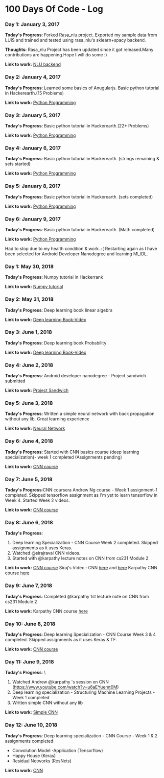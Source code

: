 # 100 Days Of Code - Log

### Day 1: January 3, 2017 

**Today's Progress**: Forked Rasa_nlu project. Exported my sample data from LUIS and trained and tested using rasa_nlu's sklearn+spacy backend.

**Thoughts:** Rasa_nlu Project has been updated since it got released.Many contributions are happening.Hope I will do some :)  

**Link to work:** [NLU backend](https://github.com/thayumaanavan/rasa_nlu)

### Day 2: January 4, 2017 

**Today's Progress**: Learned some basics of Anugularjs. Basic python tutorial in Hackerearth.(15 Problems)

**Link to work:** [Python Programming](http://hr.gs/de9)

### Day 3: January 5, 2017 

**Today's Progress**:  Basic python tutorial in Hackerearth.(22+ Problems)

**Link to work:** [Python Programming](http://hr.gs/de9)

### Day 4: January 6, 2017 

**Today's Progress**:  Basic python tutorial in Hackerearth. (strings remaining & sets started)

**Link to work:** [Python Programming](http://hr.gs/de9)

### Day 5: January 8, 2017 

**Today's Progress**:  Basic python tutorial in Hackerearth. (sets completed)

**Link to work:** [Python Programming](http://hr.gs/de9)

### Day 6: January 9, 2017 

**Today's Progress**:  Basic python tutorial in Hackerearth. (Math completed)

**Link to work:** [Python Programming](http://hr.gs/de9)


Had to stop due to my health condition & work. :( 
Restarting again as I have been selected for Android Developer Nanodegree and learning ML/DL.

### Day 1: May 30, 2018 

**Today's Progress**: Numpy tutorial in Hackerrank

**Link to work:** [Numpy tutorial](https://www.hackerrank.com/domains/python/numpy)

### Day 2: May 31, 2018 

**Today's Progress**: Deep learning book linear algebra

**Link to work:** [Deep learning Book-Video](https://www.youtube.com/playlist?list=PLsXu9MHQGs8cshZb3YUdtBhcu3LQp0Ax9)

### Day 3: June 1, 2018 

**Today's Progress**: Deep learning book Probability

**Link to work:** [Deep learning Book-Video](https://www.youtube.com/playlist?list=PLsXu9MHQGs8cshZb3YUdtBhcu3LQp0Ax9)

### Day 4: June 2, 2018 

**Today's Progress**: Android developer nanodegree - Project sandwich submitted

**Link to work:** [Project Sandwich](https://github.com/thayumaanavan/android-nd-sandwich-club)

### Day 5: June 3, 2018 

**Today's Progress**: Written a simple neural network with back propagation without any lib. Great learning experience

**Link to work:** [Neural Network](https://t.co/1MfQeMbu43)

### Day 6: June 4, 2018 

**Today's Progress**: Started with CNN basics course (deep learning specialization)- week 1 completed (Assignments pending)

**Link to work:** [CNN course](https://t.co/cVXcSS3b4A)

### Day 7: June 5, 2018 

**Today's Progress**:CNN coursera Andrew Ng course - Week 1 assignment-1 completed. Skipped  tensorflow assignment as I'm yet to learn tensorflow in Week 4.
Started Week 2 videos.

**Link to work:** [CNN course](https://t.co/cVXcSS3b4A)

### Day 8: June 6, 2018 

**Today's Progress**:
1. Deep learning Specialization - CNN Course Week 2 completed. Skipped assignments as it uses Keras.
2. Watched @sirajraval CNN videos. 
3. Started with @karpathy  lecture notes on CNN from cs231 Module 2

**Link to work:** [CNN course](https://t.co/cVXcSS3b4A)
Siraj's Video : CNN [here](https://www.youtube.com/watch?v=FTr3n7uBIuE&t=1782s) and [here](https://www.youtube.com/watch?v=cAICT4Al5Ow&t=4s)
Karpathy CNN course [here](http://cs231n.github.io/)

### Day 9: June 7, 2018 

**Today's Progress**: Completed @karpathy 1st lecture note on CNN from cs231 Module 2

**Link to work:** Karpathy CNN course [here](http://cs231n.github.io/)

### Day 10: June 8, 2018 

**Today's Progress**: Deep learning Specialization - CNN Course Week 3 & 4 completed. Skipped assignments as it uses Keras & TF.

**Link to work:** [CNN course](https://t.co/cVXcSS3b4A)

### Day 11: June 9, 2018 

**Today's Progress**: \
1. Watched Andrew @karpathy 's session on CNN (https://www.youtube.com/watch?v=u6aEYuemt0M)
2. Deep learning specialization - Structuring Machine Learning Projects - Week 1 completed
3. Written simple CNN without any lib

**Link to work:** [Simple CNN](https://github.com/thayumaanavan/Convolutional_neural_network)

### Day 12: June 10, 2018 

**Today's Progress**: Deep learning specialization - CNN Course - Week 1 & 2 assignments completed
 - Convolution Model -Application (Tensorflow)
 - Happy House (Keras)
 - Residual Networks (ResNets)

**Link to work:** [CNN](https://github.com/thayumaanavan/Convolutional_neural_network)

